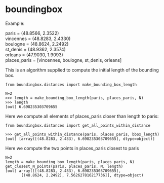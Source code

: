 # boundingbox

Example:  

paris = (48.8566, 2.3522)  
vincennes = (48.8283, 2.4330)  
boulogne = (48.8624, 2.2492)  
st_denis = (48.9362, 2.3574)  
orleans = (47.9030, 1.9093)  
places_paris = [vincennes, boulogne, st_denis, orleans]  


This is an algorithm supplied to compute the initial length of the bounding box.  
```
from boundingbox.distances import make_bounding_box_length

N=2
>>> length = make_bounding_box_length(paris, places_paris, N)
>>> length
[out] 6.698235303709655
```
Here we compute all elements of places_paris closer than length to paris:  
```
from boundingbox.distances import get_all_points_within_distance

>>> get_all_points_within_distance(paris, places_paris, bbox_length)
[out] [array([(48.8283, 2.433), 6.698235303709655], dtype=object)]
```

Here we compute the two points in places_paris closest to paris
```
N=2
length = make_bounding_box_length(paris, places_paris, N)
get_closest_N_points(paris, places_paris, N, length)
[out] array([[(48.8283, 2.433), 6.698235303709655],
       [(48.8624, 2.2492), 7.562627816217736]], dtype=object)
```